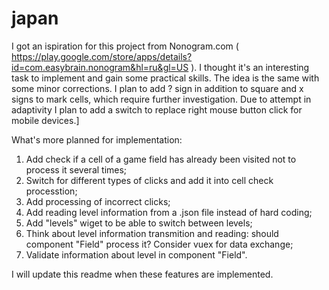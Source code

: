 # japan

I got an ispiration for this project from Nonogram.com ( https://play.google.com/store/apps/details?id=com.easybrain.nonogram&hl=ru&gl=US ). I thought it's an interesting task to implement and gain some practical skills. The idea is the same with some minor corrections. I plan to add ? sign in addition to square and x signs to mark cells, which require further investigation.
Due to attempt in adaptivity I plan to add a switch to replace right mouse button click for mobile devices.]

What's more planned for implementation:

1. Add check if a cell of a game field has already been visited not to process it several times;
2. Switch for different types of clicks and add it into cell check processtion;
3. Add processing of incorrect clicks;
4. Add reading level information from a .json file instead of hard coding;
5. Add "levels" wiget to be able to switch between levels;
6. Think about level information transmition and reading: should component "Field" process it? Consider vuex for data exchange;
7. Validate information about level in component "Field".

I will update this readme when these features are implemented.
